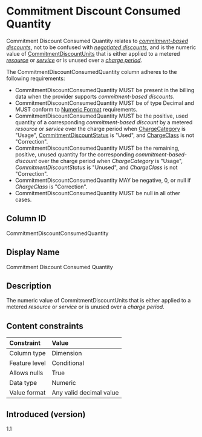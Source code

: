 # Commitment Discount Consumed Quantity

Commitment Discount Consumed Quantity relates to [*commitment-based discounts*](#glossary:commitment-based-discount), not to be confused with [*negotiated discounts*](#glossary:negotiated-discount), and is the numeric value of [CommitmentDiscountUnits](#commitmentdiscountunit) that is either applied to a metered [*resource*](#glossary:resource) or [*service*](#glossary:service) or is unused over a [*charge period*](#glossary:chargeperiod).

The CommitmentDiscountConsumedQuantity column adheres to the following requirements:

* CommitmentDiscountConsumedQuantity MUST be present in the billing data when the provider supports *commitment-based discounts*.
* CommitmentDiscountConsumedQuantity MUST be of type Decimal and MUST conform to [Numeric Format](#numericformat) requirements.
* CommitmentDiscountConsumedQuantity MUST be the positive, used quantity of a corresponding *commitment-based discount* by a metered *resource* or *service* over the charge period when [ChargeCategory](#chargecategory) is "Usage", [CommitmentDiscountStatus](#commitmentdiscountstatus) is "Used", and [ChargeClass](#chargeclass) is not "Correction".
* CommitmentDiscountConsumedQuantity MUST be the remaining, positive, unused quantity for the corresponding *commitment-based-discount* over the charge period when *ChargeCategory* is "Usage", *CommitmentDiscountStatus* is "Unused", and *ChargeClass* is not "Correction".
* CommitmentDiscountConsumedQuantity MAY be negative, 0, or null if *ChargeClass* is "Correction".
* CommitmentDiscountConsumedQuantity MUST be null in all other cases.

## Column ID

CommitmentDiscountConsumedQuantity

## Display Name

Commitment Discount Consumed Quantity

## Description

The numeric value of CommitmentDiscountUnits that is either applied to a metered *resource* or *service* or is unused over a *charge period*.

## Content constraints

| Constraint      | Value            |
|:----------------|:-----------------|
| Column type     | Dimension        |
| Feature level   | Conditional      |
| Allows nulls    | True             |
| Data type       | Numeric          |
| Value format    | Any valid decimal value |

## Introduced (version)

1.1
